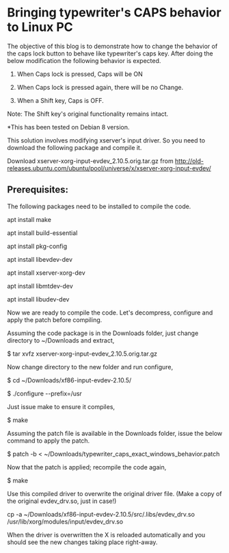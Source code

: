 # Bringing typewriter's CAPS behavior to Linux PC

The objective of this blog is to demonstrate how to change the behavior of the caps lock button to behave like typewriter's caps key. After doing the below modification the following behavior is expected.

1. When Caps lock is pressed, Caps will be ON

2. When Caps lock is pressed again, there will be no Change.

3. When a Shift key, Caps is OFF.

Note: The Shift key's original functionality remains intact.

*This has been tested on Debian 8 version.

This solution involves modifying xserver's input driver. So you need to download the following package and compile it.

Download xserver-xorg-input-evdev_2.10.5.orig.tar.gz from http://old-releases.ubuntu.com/ubuntu/pool/universe/x/xserver-xorg-input-evdev/

## Prerequisites:

The following packages need to be installed to compile the code.

apt install make

apt install build-essential

apt install pkg-config

apt install libevdev-dev

apt install xserver-xorg-dev

apt install libmtdev-dev

apt install libudev-dev


Now we are ready to compile the code. 
Let's decompress, configure and apply the patch before compiling.

Assuming the code package is in the Downloads folder, just change directory to ~/Downloads and extract,

$ tar xvfz xserver-xorg-input-evdev_2.10.5.orig.tar.gz

Now change directory to the new folder and run configure,


$ cd ~/Downloads/xf86-input-evdev-2.10.5/

$ ./configure --prefix=/usr

Just issue make to ensure it compiles,

$ make

Assuming the patch file is available in the Downloads folder, issue the below command to apply the patch. 

$ patch -b < ~/Downloads/typewriter_caps_exact_windows_behavior.patch

Now that the patch is applied; recompile the code again,

$ make

Use this compiled driver to overwrite the original driver file. (Make a copy of the original evdev_drv.so, just in case!)

cp -a ~/Downloads/xf86-input-evdev-2.10.5/src/.libs/evdev_drv.so /usr/lib/xorg/modules/input/evdev_drv.so


When the driver is overwritten the X is reloaded automatically and you should see the new changes taking place right-away.

